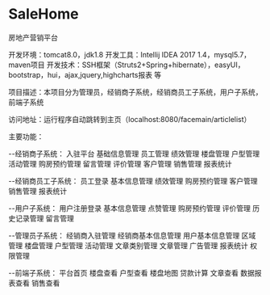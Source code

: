# SaleHome
房地产营销平台

开发环境：tomcat8.0，jdk1.8
开发工具：Intellij IDEA 2017 1.4，mysql5.7，maven项目
开发技术：SSH框架（Struts2+Spring+hibernate），easyUI，bootstrap，hui，ajax,jquery,highcharts报表 等

项目描述：本项目分为管理员，经销商子系统，经销商员工子系统，用户子系统，前端子系统

访问地址：运行程序自动跳转到主页（localhost:8080/facemain/articlelist）

主要功能：

--经销商子系统：
入驻平台	基础信息管理	 员工管理	绩效管理	楼盘管理	户型管理	活动管理	 购房预约管理	留言管理	评价管理	客户管理	销售管理	报表统计	

--经销商员工子系统：
员工登录	 基本信息管理	绩效管理	 购房预约管理	 客户管理	 销售管理	 报表统计	

--用户子系统：
 用户注册登录	 基本信息管理	 点赞管理	 购房预约管理	 评价管理	 历史记录管理	 留言管理	
 
 --管理员子系统：
 经销商入驻管理	 经销商基本信息管理	 用户基本信息管理	 区域管理	 楼盘管理	户型管理	 活动管理	 文章类别管理	 文章管理	 广告管理	 报表统计	 权限管理
 
 --前端子系统：
 平台首页	 楼盘查看	 户型查看	 楼盘地图	 贷款计算	 文章查看	 数据报表查看	 销售查看	

